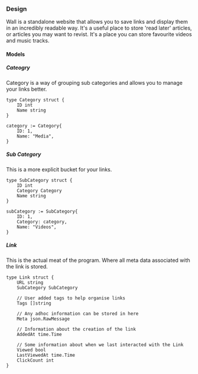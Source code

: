 ### Design
Wall is a standalone website that allows you to save links and display them in an incredibly readable way. It's a useful place to store 'read later' articles, or articles you may want to revist. It's a place you can store favourite videos and music tracks.

#### Models

##### Cateogry
Category is a way of grouping sub categories and allows you to manage your links better.

```
type Category struct {
	ID int
	Name string
}

category := Category{
	ID: 1,
	Name: "Media",
}
```

##### Sub Category
This is a more explicit bucket for your links.

```
type SubCategory struct {
	ID int
	Category Category
	Name string
}

subCategory := SubCategory{
	ID: 1,
	Category: category,
	Name: "Videos",
}
```

##### Link
This is the actual meat of the program. Where all meta data associated with the link is stored.

```
type Link struct {
	URL string
	SubCategory SubCategory

	// User added tags to help organise links
	Tags []string

	// Any adhoc information can be stored in here
	Meta json.RawMessage
	
	// Information about the creation of the link
	AddedAt time.Time

	// Some information about when we last interacted with the Link
	Viewed bool
	LastViewedAt time.Time
	ClickCount int
}
```
